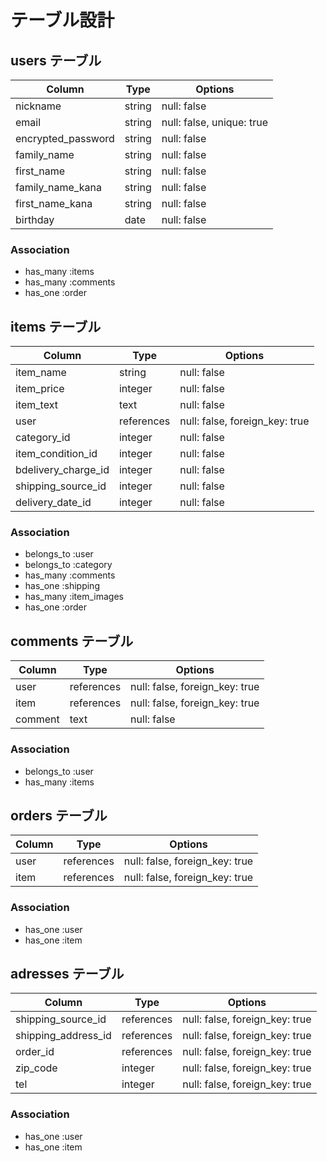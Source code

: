 # テーブル設計

## users テーブル

| Column             | Type    | Options                   |
| ------------------ | ------- | ------------------------- |
| nickname           | string  | null: false               |
| email              | string  | null: false, unique: true |
| encrypted_password | string  | null: false               |
| family_name        | string  | null: false               |
| first_name         | string  | null: false               |
| family_name_kana   | string  | null: false               |
| first_name_kana    | string  | null: false               |
| birthday           | date    | null: false               |

### Association
- has_many :items
- has_many :comments
- has_one :order


## items テーブル

| Column              | Type       | Options                        |
| ------------------- | ---------- | ------------------------------ |
| item_name           | string     | null: false                    |
| item_price          | integer    | null: false                    |
| item_text           | text       | null: false                    |
| user                | references | null: false, foreign_key: true |
| category_id         | integer    | null: false                    |
| item_condition_id   | integer    | null: false                    |
| bdelivery_charge_id | integer    | null: false                    |
| shipping_source_id  | integer    | null: false                    |
| delivery_date_id    | integer    | null: false                    |

### Association
- belongs_to :user
- belongs_to :category
- has_many :comments
- has_one :shipping
- has_many :item_images
- has_one :order


## comments テーブル

| Column    | Type       | Options                        |
| --------- | ---------- | ------------------------------ |
| user      | references | null: false, foreign_key: true |
| item      | references | null: false, foreign_key: true |
| comment   | text       | null: false                    |

### Association
- belongs_to :user
- has_many :items


## orders テーブル

| Column              | Type       | Options                        |
| ------------------- | ---------- | ------------------------------ |
| user                | references | null: false, foreign_key: true |
| item                | references | null: false, foreign_key: true |

### Association
- has_one :user
- has_one :item


## adresses テーブル

| Column              | Type       | Options                        |
| ------------------- | ---------- | ------------------------------ |
| shipping_source_id  | references | null: false, foreign_key: true |
| shipping_address_id | references | null: false, foreign_key: true |
| order_id            | references | null: false, foreign_key: true |
| zip_code            | integer    | null: false, foreign_key: true |
| tel                 | integer    | null: false, foreign_key: true |

### Association
- has_one :user
- has_one :item